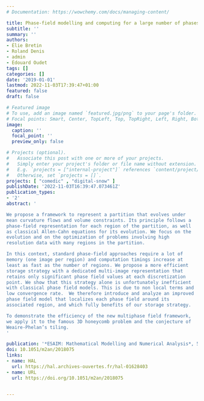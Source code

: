 ```yaml
---
# Documentation: https://wowchemy.com/docs/managing-content/

title: Phase-field modelling and computing for a large number of phases
subtitle: ''
summary: ''
authors:
- Élie Bretin
- Roland Denis
- admin
- Édouard Oudet
tags: []
categories: []
date: '2019-01-01'
lastmod: 2022-11-03T17:39:47+01:00
featured: false
draft: false

# Featured image
# To use, add an image named `featured.jpg/png` to your page's folder.
# Focal points: Smart, Center, TopLeft, Top, TopRight, Left, Right, BottomLeft, Bottom, BottomRight.
image:
  caption: ''
  focal_point: ''
  preview_only: false

# Projects (optional).
#   Associate this post with one or more of your projects.
#   Simply enter your project's folder or file name without extension.
#   E.g. `projects = ["internal-project"]` references `content/project/deep-learning/index.md`.
#   Otherwise, set `projects = []`.
projects: [ "comedic" , "digital-snow" ]
publishDate: '2022-11-03T16:39:47.073461Z'
publication_types:
- '2'
abstract: '

We propose a framework to represent a partition that evolves under
mean curvature flows and volume constraints. Its principle follows a
phase-field representation for each region of the partition, as well
as classical Allen-Cahn equations for its evolution. We focus on the
evolution and on the optimization of problems involving high
resolution data with many regions in the partition.

In this context, standard phase-field approaches require a lot of
memory (one image per region) and computation timings increase at
least as fast as the number of regions. We propose a more efficient
storage strategy with a dedicated multi-image representation that
retains only significant phase field values at each discretization
point. We show that this strategy alone is unfortunately inefficient
with classical phase field models. This is due to non local terms and
low convergence rate.  We therefore introduce and analyze an improved
phase field model that localizes each phase field around its
associated region, and which fully benefits of our storage strategy.

To demonstrate the efficiency of the new multiphase field framework,
we apply it to the famous 3D honeycomb problem and the conjecture of
Weaire-Phelan’s tiling.
'

publication: '*ESAIM: Mathematical Modelling and Numerical Analysis*, 53(3): 805-832, 2019.'
doi: 10.1051/m2an/2018075
links:
- name: HAL
  url: https://hal.archives-ouvertes.fr/hal-01628403
- name: URL
  url: https://doi.org/10.1051/m2an/2018075


---
```


